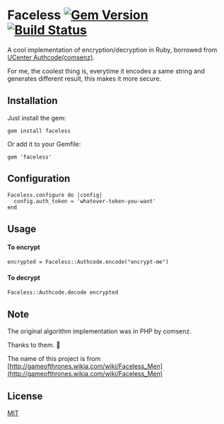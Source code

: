# Faceless [![Gem Version](https://badge.fury.io/rb/faceless.svg)](https://badge.fury.io/rb/faceless) [![Build Status](https://travis-ci.org/hlcfan/faceless.svg?branch=master)](https://travis-ci.org/hlcfan/faceless)

A cool implementation of encryption/decryption in Ruby, borrowed from [UCenter Authcode(comsenz)](http://www.comsenz.com/downloads/install/ucenter).

For me, the coolest thing is, everytime it encodes a same string and generates different result, this makes it more secure.

## Installation

Just install the gem:

```
gem install faceless
```

Or add it to your Gemfile:

```
gem 'faceless'
```

## Configuration

```
Faceless.configure do |config|
  config.auth_token = 'whatever-token-you-want'
end
```

## Usage

#### To encrypt
```
encrypted = Faceless::Authcode.encode("encrypt-me")
```

#### To decrypt
```
Faceless::Authcode.decode encrypted
```

## Note
The original algorithm implementation was in PHP by comsenz.

Thanks to them. :beers:

The name of this project is from
[http://gameofthrones.wikia.com/wiki/Faceless_Men](http://gameofthrones.wikia.com/wiki/Faceless_Men)

## License

[MIT](http://opensource.org/licenses/MIT)

